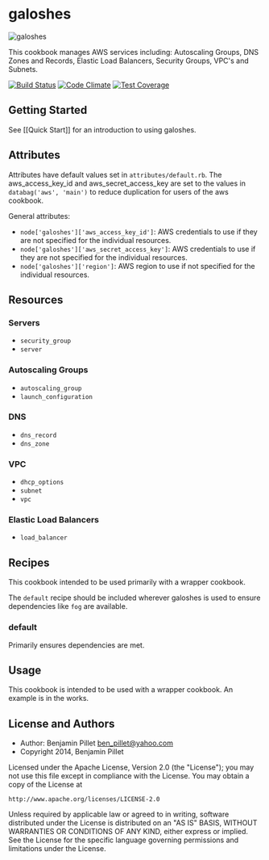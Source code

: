 galoshes
=============

![galoshes](http://www.whistlestopgrill.com/site/wp-content/uploads/Don-t-forget-you-galoshes-flora-and-fauna-18590881-500-357.jpg)

This cookbook manages AWS services including: Autoscaling Groups, DNS Zones and Records, Elastic Load Balancers, Security Groups, VPC's and Subnets.

[![Build Status](https://secure.travis-ci.org/galoshes/galoshes.svg?branch=master)](http://travis-ci.org/galoshes/galoshes)
[![Code Climate](https://codeclimate.com/github/galoshes/galoshes.svg)](https://codeclimate.com/github/galoshes/galoshes)
[![Test Coverage](https://codeclimate.com/github/galoshes/galoshes/badges/coverage.svg)](https://codeclimate.com/github/galoshes/galoshes)

## Getting Started

See [[Quick Start]] for an introduction to using galoshes.

## Attributes

Attributes have default values set in `attributes/default.rb`. The aws_access_key_id 
and aws_secret_access_key are set to the values in `databag('aws', 'main')` to reduce
duplication for users of the aws cookbook.

General attributes:

* `node['galoshes']['aws_access_key_id']`: AWS credentials to use if they are not
  specified for the individual resources.
* `node['galoshes']['aws_secret_access_key']`: AWS credentials to use if they are not
  specified for the individual resources.
* `node['galoshes']['region']`: AWS region to use if not specified for the
  individual resources.

## Resources

### Servers

* `security_group`
* `server`

### Autoscaling Groups

* `autoscaling_group`
* `launch_configuration`

### DNS

* `dns_record`
* `dns_zone`

### VPC

* `dhcp_options`
* `subnet`
* `vpc`

### Elastic Load Balancers

* `load_balancer`

## Recipes

This cookbook intended to be used primarily with a wrapper cookbook.  

The `default` recipe should be included wherever galoshes is used to ensure
dependencies like `fog` are available.

### default

Primarily ensures dependencies are met.

## Usage

This cookbook is intended to be used with a wrapper cookbook.  An example
is in the works.

## License and Authors

- Author: Benjamin Pillet <ben_pillet@yahoo.com>
- Copyright 2014, Benjamin Pillet

Licensed under the Apache License, Version 2.0 (the "License");
you may not use this file except in compliance with the License.
You may obtain a copy of the License at

    http://www.apache.org/licenses/LICENSE-2.0

Unless required by applicable law or agreed to in writing, software
distributed under the License is distributed on an "AS IS" BASIS,
WITHOUT WARRANTIES OR CONDITIONS OF ANY KIND, either express or implied.
See the License for the specific language governing permissions and
limitations under the License.
